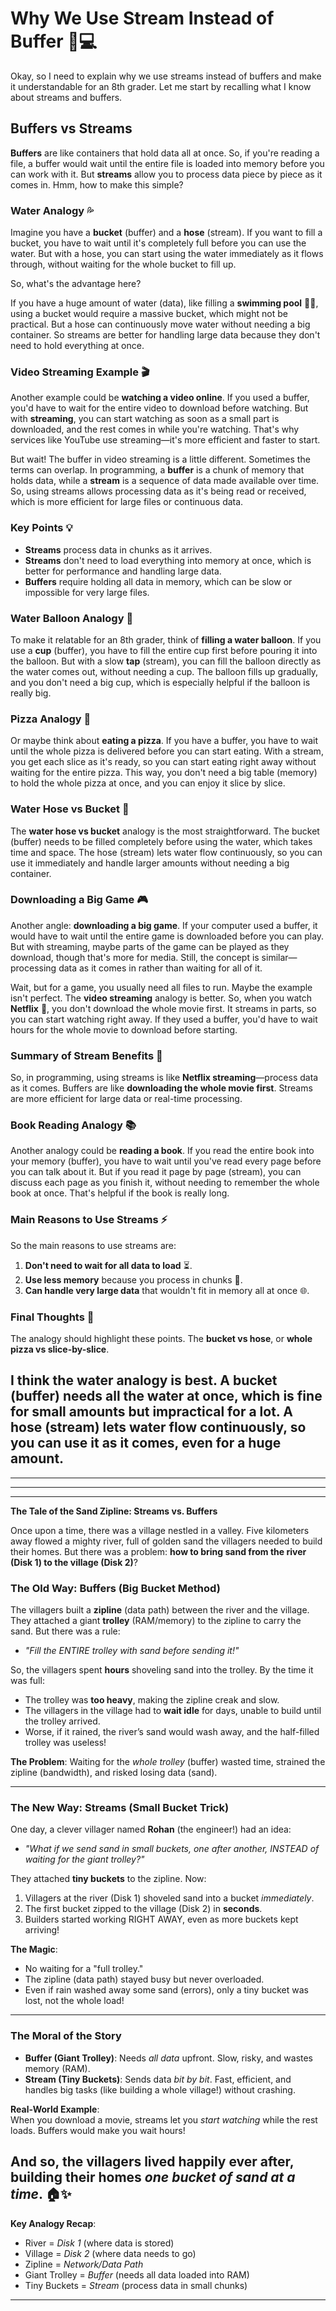 # Why We Use Stream Instead of Buffer 🌊💻

Okay, so I need to explain why we use streams instead of buffers and make it understandable for an 8th grader. Let me start by recalling what I know about streams and buffers.

## Buffers vs Streams

**Buffers** are like containers that hold data all at once. So, if you're reading a file, a buffer would wait until the entire file is loaded into memory before you can work with it. But **streams** allow you to process data piece by piece as it comes in. Hmm, how to make this simple?

### Water Analogy 💦

Imagine you have a **bucket** (buffer) and a **hose** (stream). If you want to fill a bucket, you have to wait until it's completely full before you can use the water. But with a hose, you can start using the water immediately as it flows through, without waiting for the whole bucket to fill up. 

So, what's the advantage here?

If you have a huge amount of water (data), like filling a **swimming pool** 🏊‍♂️, using a bucket would require a massive bucket, which might not be practical. But a hose can continuously move water without needing a big container. So streams are better for handling large data because they don't need to hold everything at once.

### Video Streaming Example 🎬

Another example could be **watching a video online**. If you used a buffer, you'd have to wait for the entire video to download before watching. But with **streaming**, you can start watching as soon as a small part is downloaded, and the rest comes in while you're watching. That's why services like YouTube use streaming—it's more efficient and faster to start.

But wait! The buffer in video streaming is a little different. Sometimes the terms can overlap. In programming, a **buffer** is a chunk of memory that holds data, while a **stream** is a sequence of data made available over time. So, using streams allows processing data as it's being read or received, which is more efficient for large files or continuous data.

### Key Points 💡

- **Streams** process data in chunks as it arrives.
- **Streams** don't need to load everything into memory at once, which is better for performance and handling large data.
- **Buffers** require holding all data in memory, which can be slow or impossible for very large files.

### Water Balloon Analogy 🎈

To make it relatable for an 8th grader, think of **filling a water balloon**. If you use a **cup** (buffer), you have to fill the entire cup first before pouring it into the balloon. But with a slow **tap** (stream), you can fill the balloon directly as the water comes out, without needing a cup. The balloon fills up gradually, and you don't need a big cup, which is especially helpful if the balloon is really big.

### Pizza Analogy 🍕

Or maybe think about **eating a pizza**. If you have a buffer, you have to wait until the whole pizza is delivered before you can start eating. With a stream, you get each slice as it's ready, so you can start eating right away without waiting for the entire pizza. This way, you don't need a big table (memory) to hold the whole pizza at once, and you can enjoy it slice by slice.

### Water Hose vs Bucket 🚰

The **water hose vs bucket** analogy is the most straightforward. The bucket (buffer) needs to be filled completely before using the water, which takes time and space. The hose (stream) lets water flow continuously, so you can use it immediately and handle larger amounts without needing a big container.

### Downloading a Big Game 🎮

Another angle: **downloading a big game**. If your computer used a buffer, it would have to wait until the entire game is downloaded before you can play. But with streaming, maybe parts of the game can be played as they download, though that's more for media. Still, the concept is similar—processing data as it comes in rather than waiting for all of it.

Wait, but for a game, you usually need all files to run. Maybe the example isn't perfect. The **video streaming** analogy is better. So, when you watch **Netflix** 🍿, you don't download the whole movie first. It streams in parts, so you can start watching right away. If they used a buffer, you'd have to wait hours for the whole movie to download before starting.

### Summary of Stream Benefits 📝

So, in programming, using streams is like **Netflix streaming**—process data as it comes. Buffers are like **downloading the whole movie first**. Streams are more efficient for large data or real-time processing.

### Book Reading Analogy 📚

Another analogy could be **reading a book**. If you read the entire book into your memory (buffer), you have to wait until you've read every page before you can talk about it. But if you read it page by page (stream), you can discuss each page as you finish it, without needing to remember the whole book at once. That's helpful if the book is really long.

### Main Reasons to Use Streams ⚡

So the main reasons to use streams are:

1. **Don't need to wait for all data to load** ⏳.
2. **Use less memory** because you process in chunks 💾.
3. **Can handle very large data** that wouldn't fit in memory all at once 🌐.

### Final Thoughts 🌟

The analogy should highlight these points. The **bucket vs hose**, or **whole pizza vs slice-by-slice**.

I think the **water analogy** is best. A bucket (buffer) needs all the water at once, which is fine for small amounts but impractical for a lot. A hose (stream) lets water flow continuously, so you can use it as it comes, even for a huge amount.
---
---
---
---

**The Tale of the Sand Zipline: Streams vs. Buffers**  

Once upon a time, there was a village nestled in a valley. Five kilometers away flowed a mighty river, full of golden sand the villagers needed to build their homes. But there was a problem: **how to bring sand from the river (Disk 1) to the village (Disk 2)**?  

### The Old Way: **Buffers (Big Bucket Method)**  
The villagers built a **zipline** (data path) between the river and the village. They attached a giant **trolley** (RAM/memory) to the zipline to carry the sand. But there was a rule:  
- *"Fill the ENTIRE trolley with sand before sending it!"*  

So, the villagers spent **hours** shoveling sand into the trolley. By the time it was full:  
- The trolley was **too heavy**, making the zipline creak and slow.  
- The villagers in the village had to **wait idle** for days, unable to build until the trolley arrived.  
- Worse, if it rained, the river’s sand would wash away, and the half-filled trolley was useless!  

**The Problem**: Waiting for the *whole trolley* (buffer) wasted time, strained the zipline (bandwidth), and risked losing data (sand).  

---

### The New Way: **Streams (Small Bucket Trick)**  
One day, a clever villager named **Rohan** (the engineer!) had an idea:  
- *"What if we send sand in small buckets, one after another, INSTEAD of waiting for the giant trolley?"*  

They attached **tiny buckets** to the zipline. Now:  
1. Villagers at the river (Disk 1) shoveled sand into a bucket *immediately*.  
2. The first bucket zipped to the village (Disk 2) in **seconds**.  
3. Builders started working RIGHT AWAY, even as more buckets kept arriving!  

**The Magic**:  
- No waiting for a "full trolley."  
- The zipline (data path) stayed busy but never overloaded.  
- Even if rain washed away some sand (errors), only a tiny bucket was lost, not the whole load!  

---

### The Moral of the Story  
- **Buffer (Giant Trolley)**: Needs *all data* upfront. Slow, risky, and wastes memory (RAM).  
- **Stream (Tiny Buckets)**: Sends data *bit by bit*. Fast, efficient, and handles big tasks (like building a whole village!) without crashing.  

**Real-World Example**:  
When you download a movie, streams let you *start watching* while the rest loads. Buffers would make you wait hours!  

And so, the villagers lived happily ever after, building their homes *one bucket of sand at a time*. 🏠✨  
---  
**Key Analogy Recap**:  
- River = *Disk 1* (where data is stored)  
- Village = *Disk 2* (where data needs to go)  
- Zipline = *Network/Data Path*  
- Giant Trolley = *Buffer* (needs all data loaded into RAM)  
- Tiny Buckets = *Stream* (process data in small chunks)
---